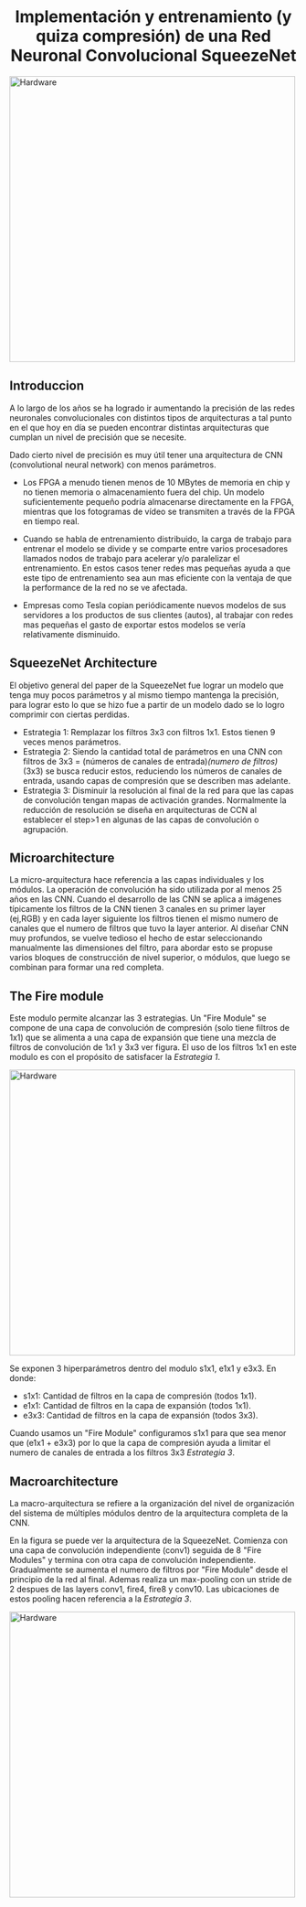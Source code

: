 <h1 align="center"> Implementación y entrenamiento (y quiza compresión) de una Red Neuronal Convolucional SqueezeNet </h1> 

<img src="a.jpg" alt="Hardware" width="500"/>

## Introduccion 

A lo largo de los años se ha logrado ir aumentando la precisión de las redes neuronales convolucionales con distintos tipos de arquitecturas a tal punto en el que hoy en día se pueden encontrar distintas arquitecturas que cumplan un nivel de precisión que se necesite.

Dado cierto nivel de precisión es muy útil tener una arquitectura de CNN (convolutional neural network) con menos parámetros. 



* Los FPGA a menudo tienen menos de 10 MBytes de memoria en chip y no tienen memoria o almacenamiento fuera del chip. Un modelo suficientemente pequeño podría almacenarse directamente en la FPGA, mientras que los fotogramas de vídeo se transmiten a través de la FPGA en tiempo real.

* Cuando se habla de entrenamiento distribuido, la carga de trabajo para entrenar el modelo se divide y se comparte entre varios procesadores llamados nodos de trabajo para acelerar y/o paralelizar el entrenamiento. En estos casos tener redes mas pequeñas ayuda a que este tipo de entrenamiento sea aun mas eficiente con la ventaja de que la performance de la red no se ve afectada.

* Empresas como Tesla copian periódicamente nuevos modelos de sus servidores a los productos de sus clientes (autos), al trabajar con redes mas pequeñas el gasto de exportar estos modelos se vería relativamente disminuido.


## SqueezeNet Architecture
    
El objetivo general del paper de la SqueezeNet fue lograr un modelo que tenga muy pocos parámetros y al mismo tiempo mantenga la precisión, para lograr esto lo que se hizo fue a partir de un modelo dado se lo logro comprimir con ciertas perdidas. 


* Estrategia 1: Remplazar los filtros 3x3 con filtros 1x1. Estos tienen 9 veces menos parámetros.
* Estrategia 2: Siendo la cantidad total de parámetros en una CNN con filtros de 3x3 = (números de canales de entrada)*(numero de filtros)*(3x3) se busca reducir estos, reduciendo los números de canales de entrada, usando capas de compresión que se describen mas adelante.
* Estrategia 3: Disminuir la resolución al final de la red para que las capas de convolución tengan mapas de activación grandes. Normalmente la reducción de resolución se diseña en arquitecturas de CCN al establecer el step>1 en algunas de las capas de convolución o agrupación.


## Microarchitecture

La micro-arquitectura hace referencia a las capas individuales y los módulos. La operación de convolución ha sido utilizada por al menos 25 años en las CNN. 
Cuando el desarrollo de las CNN se aplica a imágenes típicamente los filtros de la CNN tienen 3 canales en su primer layer (ej,RGB) y en cada layer siguiente los filtros tienen el mismo numero de canales que el numero de filtros que tuvo la layer anterior. 
Al diseñar CNN muy profundos, se vuelve tedioso el hecho de estar seleccionando manualmente las dimensiones del filtro, para abordar esto se propuse varios bloques de construcción de nivel superior, o módulos, que luego se combinan para formar una red completa. 


## The Fire module

Este modulo permite alcanzar las 3 estrategias. Un "Fire Module" se compone de una capa de convolución de compresión (solo tiene filtros de 1x1) que se alimenta a una capa de expansión que tiene una mezcla de filtros de convolución de 1x1 y 3x3 ver figura. El uso de los filtros 1x1 en este modulo es con el propósito de satisfacer la *Estrategia 1*. 


<img src="https://github.com/Fuschetto97/Tesis/blob/main/pImagen/SqueezeNet/imagenes/squeezenet.png" alt="Hardware" width="500"/>


Se exponen 3 hiperparámetros dentro del modulo s1x1, e1x1 y e3x3. En donde: 

* s1x1: Cantidad de filtros en la capa de compresión (todos 1x1). 
* e1x1: Cantidad de filtros en la capa de expansión (todos 1x1).  
* e3x3: Cantidad de filtros en la capa de expansión (todos 3x3).


Cuando usamos un "Fire Module" configuramos s1x1 para que sea menor que (e1x1 + e3x3) por lo que la capa de compresión ayuda a limitar el numero de canales de entrada a los filtros 3x3 *Estrategia 3*.


## Macroarchitecture

La macro-arquitectura se refiere a la organización del nivel de organización del sistema de múltiples módulos dentro de la arquitectura completa de la CNN.


En la figura se puede ver la arquitectura de la SqueezeNet. Comienza con una capa de convolución independiente (conv1) seguida de 8 "Fire Modules" y termina con otra capa de convolución independiente. Gradualmente se aumenta el numero de filtros por "Fire Module" desde el principio de la red al final. Ademas realiza un max-pooling con un stride de 2 despues de las layers conv1, fire4, fire8 y conv10. Las ubicaciones de estos pooling hacen referencia a la *Estrategia 3*.

<img src="https://github.com/Fuschetto97/Tesis/blob/main/pImagen/SqueezeNet/imagenes/squeezenetmacro.png" alt="Hardware" width="500"/>













